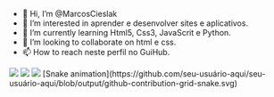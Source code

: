 - 👋 Hi, I’m @MarcosCieslak
- 👀 I’m interested in aprender e desenvolver sites e aplicativos.
- 🌱 I’m currently learning Html5, Css3, JavaScrit e Python.
- 💞️ I’m looking to collaborate on html e css.
- 📫 How to reach neste perfil no GuiHub.

<!---
MarcosCieslak/MarcosCieslak is a ✨ special ✨ repository because its `README.md` (this file) appears on your GitHub profile.
You can click the Preview link to take a look at your changes.
--->
<div>
<a href="https://www.youtube.com/channel/UCkr8Yd9kPDU9xiqO0F3q8Lw" target="_blank"><img src="https://img.shields.io/badge/YouTube-FF0000?style=for-the-badge&logo=youtube&logoColor=white" target="_blank"></a>
<a href = "marcos.cieslak@escola.pr.gov.br"><img src="https://img.shields.io/badge/Gmail-D14836?style=for-the-badge&logo=gmail&logoColor=white" target="_blank"></a>
<a href="https://www.linkedin.com/in/marcos-cieslak-0950aaa7/" target="_blank"><img src="https://img.shields.io/badge/-LinkedIn-%230077B5?style=for-the-badge&logo=linkedin&logoColor=white" target="_blank"></a>  
[Snake animation](https://github.com/seu-usuário-aqui/seu-usuário-aqui/blob/output/github-contribution-grid-snake.svg)
</div>
